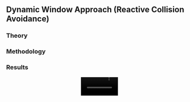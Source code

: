 ## Dynamic Window Approach (Reactive Collision Avoidance)

### Theory

### Methodology

### Results

<div align="center">
  <video src="https://github.com/user-attachments/assets/d05f1151-d931-4609-9c8c-65c10c9bdd79" width="100" />
</div>


